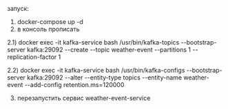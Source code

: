 запуск: 
1) docker-compose up -d
2) в консоль прописать

2.1) docker exec -it kafka-service bash /usr/bin/kafka-topics --bootstrap-server kafka:29092 --create --topic weather-event --partitions 1 --replication-factor 1

2.2) docker exec -it kafka-service bash /usr/bin/kafka-configs --bootstrap-server kafka:29092 --alter --entity-type topics --entity-name weather-event --add-config retention.ms=120000

3) перезапустить сервис weather-event-service